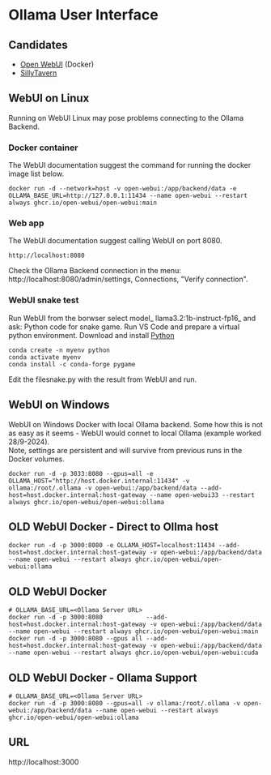 # Ollama User Interface
## Candidates
* [Open WebUI](https://docs.openwebui.com/) (Docker)
* [SillyTavern](https://sillytavernai.com/)
## WebUI on Linux
Running on WebUI Linux may pose problems connecting to the Ollama Backend. 
### Docker container
The WebUI documentation suggest the command for running the docker image list below. 
```
docker run -d --network=host -v open-webui:/app/backend/data -e OLLAMA_BASE_URL=http://127.0.0.1:11434 --name open-webui --restart always ghcr.io/open-webui/open-webui:main
```
### Web app
The WebUI documentation suggest calling WebUI on port 8080.
```
http://localhost:8080
```
Check the Ollama Backend connection in the menu: http://localhost:8080/admin/settings, Connections, "Verify connection".
### WebUI snake test
Run WebUI from the borwser select model_ llama3.2:1b-instruct-fp16_ and ask: Python code for snake game.
Run VS Code and prepare a virtual python environment. Download and install [Python](https://www.python.org/downloads/)
```
conda create -n myenv python
conda activate myenv
conda install -c conda-forge pygame
```
Edit the filesnake.py with the result from WebUI and run.
## WebUI on Windows
WebUI on Windows Docker with local Ollama backend. Some how this is not as easy as it seems - WebUI would connet to local Ollama (example worked 28/9-2024).  
Note, settings are persistent and will survive from previous runs in the Docker volumes.
```
docker run -d -p 3033:8080 --gpus=all -e OLLAMA_HOST="http://host.docker.internal:11434" -v ollama:/root/.ollama -v open-webui:/app/backend/data --add-host=host.docker.internal:host-gateway --name open-webui33 --restart always ghcr.io/open-webui/open-webui:ollama
```
## OLD WebUI Docker - Direct to Ollma host
```
docker run -d -p 3000:8080 -e OLLAMA_HOST=localhost:11434 --add-host=host.docker.internal:host-gateway -v open-webui:/app/backend/data --name open-webui --restart always ghcr.io/open-webui/open-webui:ollama
```
## OLD WebUI Docker
```
# OLLAMA_BASE_URL=<Ollama Server URL>
docker run -d -p 3000:8080            --add-host=host.docker.internal:host-gateway -v open-webui:/app/backend/data --name open-webui --restart always ghcr.io/open-webui/open-webui:main
docker run -d -p 3000:8080 --gpus all --add-host=host.docker.internal:host-gateway -v open-webui:/app/backend/data --name open-webui --restart always ghcr.io/open-webui/open-webui:cuda
```
## OLD WebUI Docker - Ollama Support
```
# OLLAMA_BASE_URL=<Ollama Server URL>
docker run -d -p 3000:8080 --gpus=all -v ollama:/root/.ollama -v open-webui:/app/backend/data --name open-webui --restart always ghcr.io/open-webui/open-webui:ollama
```
## URL
http://localhost:3000
